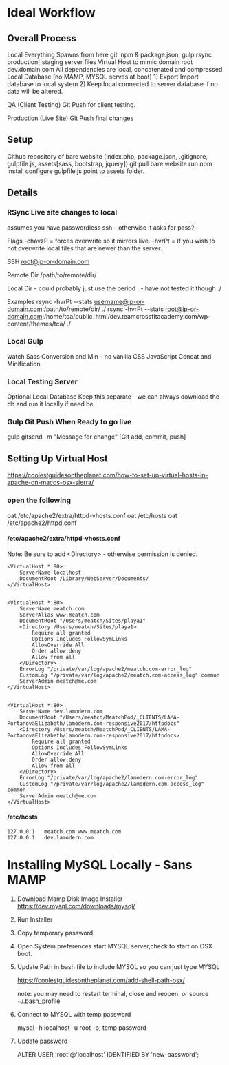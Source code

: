 # Ideal Workflow

## Overall Process
Local
	Everything Spawns from here
		git, npm & package.json, gulp
	rsync production||staging server files
	Virtual Host to mimic domain root dev.domain.com
	All dependencies are local, concatenated and compressed
	Local Database (no MAMP, MYSQL serves at boot)
		1) Export Import database to local system
		2) Keep local connected to server database if no data will be altered.

QA (Client Testing)
	Git Push for client testing.

Production (Live Site)
	Git Push final changes


## Setup
Github repository of bare website
	(index.php, package.json, .gitignore, gulpfile.js, assets[sass, bootstrap, jquery])
git pull bare website
run npm install
configure gulpfile.js point to assets folder.


## Details

### RSync Live site changes to local
assumes you have passwordless ssh - otherwise it asks for pass?

Flags
-chavzP = forces overwrite so it mirrors live.
-hvrPt  = If you wish to not overwrite local files that are newer than the server.

SSH root@ip-or-domain.com

Remote Dir
/path/to/remote/dir/

Local Dir
	- could probably just use the period .
	- have not tested it though
./

Examples
rsync -hvrPt --stats username@ip-or-domain.com:/path/to/remote/dir/ ./
rsync -hvrPt --stats root@ip-or-domain.com:/home/tca/public_html/dev.teamcrossfitacademy.com/wp-content/themes/tca/ ./

### Local Gulp
watch
	Sass Conversion and Min - no vanilla CSS
	JavaScript Concat and Minification

### Local Testing Server
Optional Local Database
Keep this separate - we can always download the db and run it locally if need be.

### Gulp Git Push When Ready to go live
gulp gitsend -m "Message for change" [Git add, commit, push]



## Setting Up Virtual Host
https://coolestguidesontheplanet.com/how-to-set-up-virtual-hosts-in-apache-on-macos-osx-sierra/


### open the following
oat /etc/apache2/extra/httpd-vhosts.conf
oat /etc/hosts
oat /etc/apache2/httpd.conf

#### /etc/apache2/extra/httpd-vhosts.conf
Note: Be sure to add &lt;Directory&gt; - otherwise permission is denied.

    <VirtualHost *:80>
        ServerName localhost
        DocumentRoot /Library/WebServer/Documents/
    </VirtualHost>


    <VirtualHost *:80>
        ServerName meatch.com
        ServerAlias www.meatch.com
        DocumentRoot "/Users/meatch/Sites/playa1"
        <Directory /Users/meatch/Sites/playa1>
            Require all granted
            Options Includes FollowSymLinks
            AllowOverride All
            Order allow,deny
            Allow from all
        </Directory>
        ErrorLog "/private/var/log/apache2/meatch.com-error_log"
        CustomLog "/private/var/log/apache2/meatch.com-access_log" common
        ServerAdmin meatch@me.com
    </VirtualHost>


    <VirtualHost *:80>
        ServerName dev.lamodern.com
        DocumentRoot "/Users/meatch/MeatchPod/_CLIENTS/LAMA-PortanovaElizabeth/lamodern.com-responsive2017/httpdocs"
        <Directory /Users/meatch/MeatchPod/_CLIENTS/LAMA-PortanovaElizabeth/lamodern.com-responsive2017/httpdocs>
            Require all granted
            Options Includes FollowSymLinks
            AllowOverride All
            Order allow,deny
            Allow from all
        </Directory>
        ErrorLog "/private/var/log/apache2/lamodern.com-error_log"
        CustomLog "/private/var/log/apache2/lamodern.com-access_log" common
        ServerAdmin meatch@me.com
    </VirtualHost>

#### /etc/hosts

    127.0.0.1	meatch.com www.meatch.com
    127.0.0.1	dev.lamodern.com



# Installing MySQL Locally - Sans MAMP

1. Download Mamp Disk Image Installer https://dev.mysql.com/downloads/mysql/
1. Run Installer
1. Copy temporary password
1. Open System preferences start MYSQL server,check to start on OSX boot.
1. Update Path in bash file to include MYSQL so you can just type MYSQL

    https://coolestguidesontheplanet.com/add-shell-path-osx/

    note: you may need to restart terminal, close and reopen. or
    source ~/.bash_profile

1. Connect to MYSQL with temp password

    mysql -h localhost -u root -p;
    temp password

1. Update password

    ALTER USER 'root'@'localhost' IDENTIFIED BY 'new-password';






